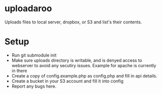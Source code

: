 uploadaroo
==========

Uploads files to local server, dropbox, or S3 and list's their contents.

Setup
==========
* Run git submodule init
* Make sure uploads directory is writable, and is denyed access to webserver to avoid any secutiry issues. Example for apache is currently in there
* Create a copy of config.example.php as config.php and fill in api details.
* Create a bucket in your S3 account and fill it into config
* Report any bugs here.